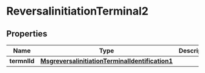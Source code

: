 

# ReversalinitiationTerminal2

## Properties

Name | Type | Description | Notes
------------ | ------------- | ------------- | -------------
**termnlId** | [**MsgreversalinitiationTerminalIdentification1**](MsgreversalinitiationTerminalIdentification1.md) |  |  [optional]



